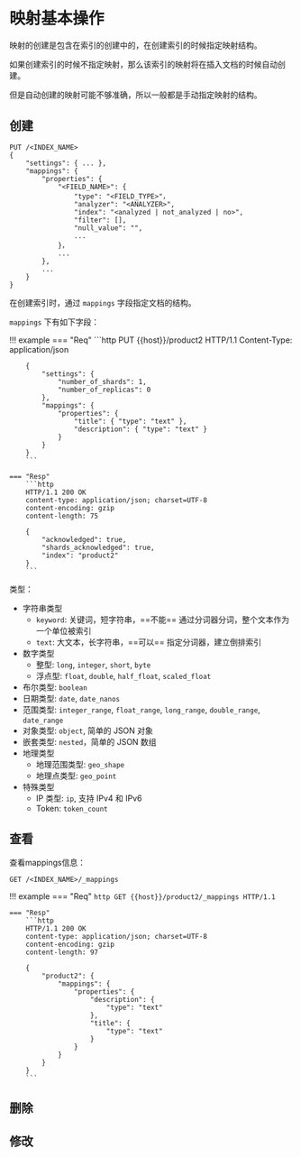 # 映射基本操作

映射的创建是包含在索引的创建中的，在创建索引的时候指定映射结构。

如果创建索引的时候不指定映射，那么该索引的映射将在插入文档的时候自动创建。

但是自动创建的映射可能不够准确，所以一般都是手动指定映射的结构。

## 创建

```http
PUT /<INDEX_NAME>
{
    "settings": { ... },
    "mappings": {
        "properties": {
            "<FIELD_NAME>": {
                "type": "<FIELD_TYPE>"，
                "analyzer": "<ANALYZER>",
                "index": "<analyzed | not_analyzed | no>",
                "filter": [],
                "null_value": "",
                ...
            }，
            ...
        },
        ...
    }
}
```
在创建索引时，通过 `mappings` 字段指定文档的结构。

`mappings` 下有如下字段：


!!! example
    === "Req"
        ```http
        PUT {{host}}/product2 HTTP/1.1
        Content-Type: application/json

        {
            "settings": {
                "number_of_shards": 1,
                "number_of_replicas": 0
            },
            "mappings": {
                "properties": {
                    "title": { "type": "text" },
                    "description": { "type": "text" }
                }
            }
        }
        ```

    === "Resp"
        ```http
        HTTP/1.1 200 OK
        content-type: application/json; charset=UTF-8
        content-encoding: gzip
        content-length: 75

        {
            "acknowledged": true,
            "shards_acknowledged": true,
            "index": "product2"
        }
        ```

类型：

- 字符串类型
    - `keyword`: 关键词，短字符串，==不能== 通过分词器分词，整个文本作为一个单位被索引
    - `text`: 大文本，长字符串，==可以== 指定分词器，建立倒排索引
- 数字类型
    - 整型: `long`, `integer`, `short`, `byte`
    - 浮点型: `float`, `double`, `half_float`, `scaled_float`
- 布尔类型: `boolean`
- 日期类型: `date`, `date_nanos`
- 范围类型: `integer_range`, `float_range`, `long_range`, `double_range`, `date_range`
- 对象类型: `object`, 简单的 JSON 对象
- 嵌套类型: `nested`，简单的 JSON 数组
- 地理类型
    - 地理范围类型: `geo_shape`
    - 地理点类型: `geo_point`
- 特殊类型
    - IP 类型: `ip`, 支持 IPv4 和 IPv6
    - Token: `token_count`


## 查看


查看mappings信息：
```http
GET /<INDEX_NAME>/_mappings
```

!!! example
    === "Req"
        ```http
        GET {{host}}/product2/_mappings HTTP/1.1
        ```

    === "Resp"
        ```http
        HTTP/1.1 200 OK
        content-type: application/json; charset=UTF-8
        content-encoding: gzip
        content-length: 97

        {
            "product2": {
                "mappings": {
                    "properties": {
                        "description": {
                            "type": "text"
                        },
                        "title": {
                            "type": "text"
                        }
                    }
                }
            }
        }
        ```



## 删除

## 修改

